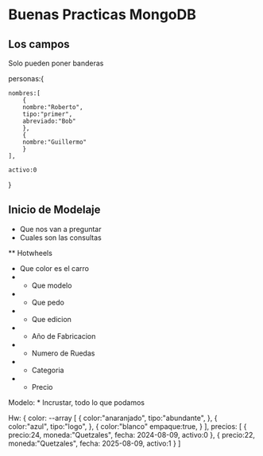 # Buenas Practicas MongoDB


## Los campos
Solo pueden poner banderas

personas:{

    nombres:[
        {
        nombre:"Roberto",
        tipo:"primer",
        abreviado:"Bob"
        },
        {
        nombre:"Guillermo"
        }
    ],

    activo:0

}

## Inicio de Modelaje

* Que nos van a preguntar
* Cuales son las consultas

** Hotwheels
* Que color es el carro
* * Que modelo
* * Que pedo
* * Que edicion
* * Año de Fabricacion
* * Numero de Ruedas
* * Categoria
* * Precio

Modelo:
    * Incrustar, todo lo que podamos

Hw: {
    color: --array
    [
        {
            color:"anaranjado",
            tipo:"abundante",
        },
        {
            color:"azul",
            tipo:"logo",
        },
        {
            color:"blanco"
            empaque:true,
        }
    ],
    precios:
    [
        {
            precio:24,
            moneda:"Quetzales",
            fecha: 2024-08-09,
            activo:0
        },
        {
            precio:22,
            moneda:"Quetzales",
            fecha: 2025-08-09,
            activo:1
        }
    ]   